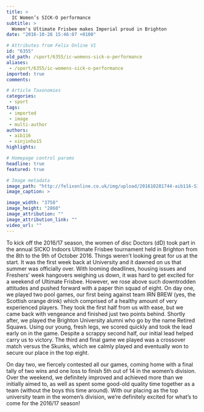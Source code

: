 ```yaml
---
title: >
  IC Women’s SICK-O performance
subtitle: >
  Women's Ultimate Frisbee makes Imperial proud in Brighton
date: "2016-10-28 15:46:07 +0100"

# Attributes from Felix Online V1
id: "6355"
old_path: /sport/6355/ic-womens-sick-o-performance
aliases:
 - /sport/6355/ic-womens-sick-o-performance
imported: true
comments:

# Article Taxonomies
categories:
 - sport
tags:
 - imported
 - image
 - multi-author
authors:
 - aib116
 - xinjinho15
highlights:

# Homepage control params
headline: true
featured: true

# Image metadata
image_path: "http://felixonline.co.uk/img/upload/201610281744-aib116-SICKO INDOOR TEAM PICTURE.jpg"
image_caption: >

image_width: "3758"
image_height: "2860"
image_attribution: ""
image_attribution_link: ""
video_url: ""
---
```


To kick off the 2016/17 season, the women of disc Doctors (dD) took part in the annual SICKO Indoors Ultimate Frisbee tournament held in Brighton from the 8th to the 9th of October 2016. Things weren’t looking great for us at the start. It was the first week back at University and it dawned on us that summer was officially over. With looming deadlines, housing issues and Freshers’ week hangovers weighing us down, it was hard to get excited for a weekend of Ultimate Frisbee.  However, we rose above such downtrodden attitudes and pushed forward with a paper thin squad of eight. On day one, we played two pool games, our first being against team IRN BREW (yes, the Scottish orange drink) which comprised of a healthy amount of very experienced players. They took the first half from us with ease, but we came back with vengeance and finished just two points behind. Shortly after, we played the Brighton University alumni who go by the name Retired Squaws. Using our young, fresh legs, we scored quickly and took the lead early on in the game. Despite a scrappy second half, our initial lead helped carry us to victory. The third and final game we played was a crossover match versus the Skunks, which we calmly played and eventually won to secure our place in the top eight.

On day two, we fiercely contested all our games, coming home with a final tally of two wins and one loss to finish 5th out of 14 in the women’s division. Over the weekend, we definitely improved and achieved more than we initially aimed to, as well as spent some good-old quality time together as a team (without the boys this time around). With our placing as the top university team in the women’s division, we’re definitely excited for what’s to come for the 2016/17 season!
